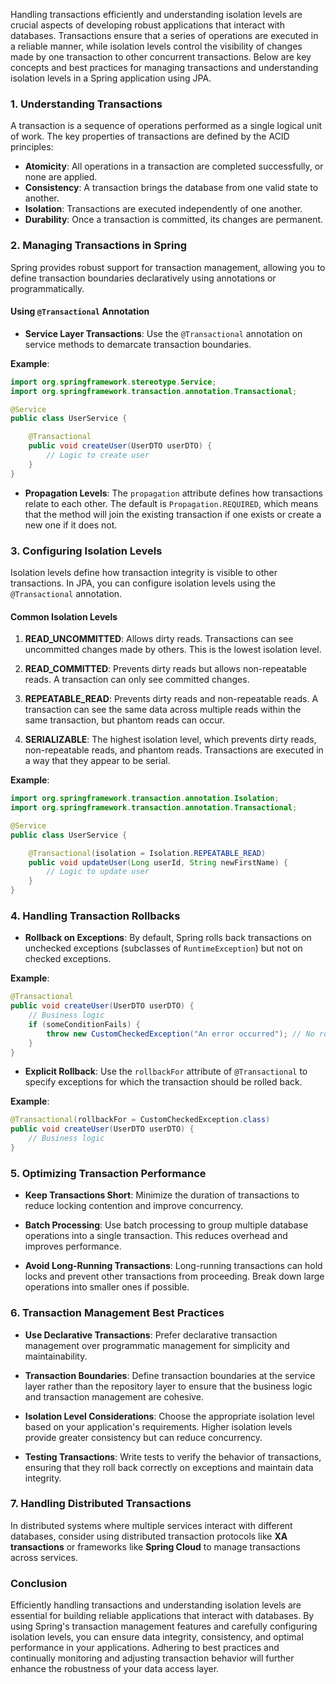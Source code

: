 Handling transactions efficiently and understanding isolation levels are crucial aspects of developing robust applications that interact with databases. Transactions ensure that a series of operations are executed in a reliable manner, while isolation levels control the visibility of changes made by one transaction to other concurrent transactions. Below are key concepts and best practices for managing transactions and understanding isolation levels in a Spring application using JPA.

### 1. **Understanding Transactions**

A transaction is a sequence of operations performed as a single logical unit of work. The key properties of transactions are defined by the ACID principles:

- **Atomicity**: All operations in a transaction are completed successfully, or none are applied.
- **Consistency**: A transaction brings the database from one valid state to another.
- **Isolation**: Transactions are executed independently of one another.
- **Durability**: Once a transaction is committed, its changes are permanent.

### 2. **Managing Transactions in Spring**

Spring provides robust support for transaction management, allowing you to define transaction boundaries declaratively using annotations or programmatically.

#### Using `@Transactional` Annotation

- **Service Layer Transactions**: Use the `@Transactional` annotation on service methods to demarcate transaction boundaries.

**Example**:
```java
import org.springframework.stereotype.Service;
import org.springframework.transaction.annotation.Transactional;

@Service
public class UserService {

    @Transactional
    public void createUser(UserDTO userDTO) {
        // Logic to create user
    }
}
```

- **Propagation Levels**: The `propagation` attribute defines how transactions relate to each other. The default is `Propagation.REQUIRED`, which means that the method will join the existing transaction if one exists or create a new one if it does not.

### 3. **Configuring Isolation Levels**

Isolation levels define how transaction integrity is visible to other transactions. In JPA, you can configure isolation levels using the `@Transactional` annotation.

#### Common Isolation Levels

1. **READ_UNCOMMITTED**: Allows dirty reads. Transactions can see uncommitted changes made by others. This is the lowest isolation level.
  
2. **READ_COMMITTED**: Prevents dirty reads but allows non-repeatable reads. A transaction can only see committed changes.

3. **REPEATABLE_READ**: Prevents dirty reads and non-repeatable reads. A transaction can see the same data across multiple reads within the same transaction, but phantom reads can occur.

4. **SERIALIZABLE**: The highest isolation level, which prevents dirty reads, non-repeatable reads, and phantom reads. Transactions are executed in a way that they appear to be serial.

**Example**:
```java
import org.springframework.transaction.annotation.Isolation;
import org.springframework.transaction.annotation.Transactional;

@Service
public class UserService {

    @Transactional(isolation = Isolation.REPEATABLE_READ)
    public void updateUser(Long userId, String newFirstName) {
        // Logic to update user
    }
}
```

### 4. **Handling Transaction Rollbacks**

- **Rollback on Exceptions**: By default, Spring rolls back transactions on unchecked exceptions (subclasses of `RuntimeException`) but not on checked exceptions.

**Example**:
```java
@Transactional
public void createUser(UserDTO userDTO) {
    // Business logic
    if (someConditionFails) {
        throw new CustomCheckedException("An error occurred"); // No rollback by default
    }
}
```

- **Explicit Rollback**: Use the `rollbackFor` attribute of `@Transactional` to specify exceptions for which the transaction should be rolled back.

**Example**:
```java
@Transactional(rollbackFor = CustomCheckedException.class)
public void createUser(UserDTO userDTO) {
    // Business logic
}
```

### 5. **Optimizing Transaction Performance**

- **Keep Transactions Short**: Minimize the duration of transactions to reduce locking contention and improve concurrency.
  
- **Batch Processing**: Use batch processing to group multiple database operations into a single transaction. This reduces overhead and improves performance.

- **Avoid Long-Running Transactions**: Long-running transactions can hold locks and prevent other transactions from proceeding. Break down large operations into smaller ones if possible.

### 6. **Transaction Management Best Practices**

- **Use Declarative Transactions**: Prefer declarative transaction management over programmatic management for simplicity and maintainability.

- **Transaction Boundaries**: Define transaction boundaries at the service layer rather than the repository layer to ensure that the business logic and transaction management are cohesive.

- **Isolation Level Considerations**: Choose the appropriate isolation level based on your application's requirements. Higher isolation levels provide greater consistency but can reduce concurrency.

- **Testing Transactions**: Write tests to verify the behavior of transactions, ensuring that they roll back correctly on exceptions and maintain data integrity.

### 7. **Handling Distributed Transactions**

In distributed systems where multiple services interact with different databases, consider using distributed transaction protocols like **XA transactions** or frameworks like **Spring Cloud** to manage transactions across services.

### Conclusion

Efficiently handling transactions and understanding isolation levels are essential for building reliable applications that interact with databases. By using Spring's transaction management features and carefully configuring isolation levels, you can ensure data integrity, consistency, and optimal performance in your applications. Adhering to best practices and continually monitoring and adjusting transaction behavior will further enhance the robustness of your data access layer.
